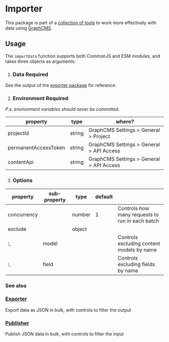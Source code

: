 # Importer

This package is part of a [collection of tools](../../../README.md) to work more effectively with data using [GraphCMS](https://graphcms.com/).

## Usage

The `importData` function supports both CommonJS and ESM modules, and takes three objects as arguments:

1. ### Data **Required**

See the output of the [exporter package]([../../packages/exporter/readme.md]) for reference.

2. ### Environment **Required**

_P.s. environment variables should never be committed._

| property             | type   | where?                                   |
| -------------------- | ------ | ---------------------------------------- |
| projectId            | string | GraphCMS Settings > General > Project    |
| permanentAccessToken | string | GraphCMS Settings > General > API Access |
| contentApi           | string | GraphCMS Settings > General > API Access |

3. ### Options

| property    | sub-property | type   | default |                                                 |
| ----------- | ------------ | ------ | ------- | ----------------------------------------------- |
| concurrency |              | number | 1       | Controls how many requests to run in each batch |
| exclude     |              | object |         |                                                 |
| ⎿           | model        |        |         | Controls excluding content models by name       |
| ⎿           | field        |        |         | Controls excluding fields by name               |

### See also

### [Exporter]([../../packages/exporter/readme.md])

Export data as JSON in bulk, with controls to filter the output

### [Publisher]([../../packages/publisher/readme.md])

Publish JSON data in bulk, with controls to filter the input
